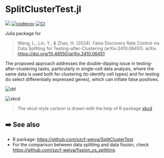 # SplitClusterTest.jl 


[![](https://img.shields.io/badge/docs-latest-blue.svg)](https://szcf-weiya.github.io/SplitClusterTest.jl/dev) [![codecov](https://codecov.io/gh/szcf-weiya/SplitClusterTest.jl/graph/badge.svg?token=dsRMZFM1q5)](https://codecov.io/gh/szcf-weiya/SplitClusterTest.jl) [![CI](https://github.com/szcf-weiya/SplitClusterTest.jl/actions/workflows/ci.yml/badge.svg)](https://github.com/szcf-weiya/SplitClusterTest.jl/actions/workflows/ci.yml)

Julia package for

> Wang, L., Lin, Y., & Zhao, H. (2024). False Discovery Rate Control via Data Splitting for Testing-after-Clustering (arXiv:2410.06451). arXiv. <https://doi.org/10.48550/arXiv.2410.06451>
>

The proposed approach addresses the double-dipping issue in testing-after-clustering tasks, particularly in single-cell data analysis, where the same data is used both for clustering (to identify cell types) and for testing (to select differentially expressed genes), which can inflate false positives.

![dd](https://github.com/user-attachments/assets/e5383503-2e4d-45d0-adff-77f3a0f82899)

![xkcd](https://github.com/user-attachments/assets/8de07b78-8346-4316-ae8c-855c305d625f)

> The xkcd-style cartoon is drawn with the help of R package [xkcd](https://xkcd.r-forge.r-project.org/)

## :arrow_right: See also

- R package: <https://github.com/szcf-weiya/SplitClusterTest>
- For the comparison between data splitting and data fission, check <https://github.com/szcf-weiya/fission_vs_splitting>.
